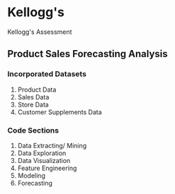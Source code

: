 # Kellogg's
Kellogg's Assessment

## Product Sales Forecasting Analysis

### Incorporated Datasets
1. Product Data
2. Sales Data
3. Store Data
4. Customer Supplements Data 

### Code Sections
1. Data Extracting/ Mining
2. Data Exploration
3. Data Visualization
4. Feature Engineering
5. Modeling
6. Forecasting
